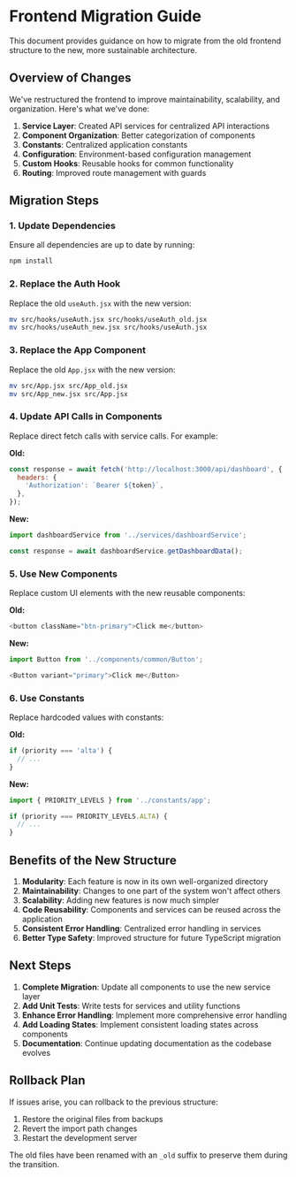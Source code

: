 # Frontend Migration Guide

This document provides guidance on how to migrate from the old frontend structure to the new, more sustainable architecture.

## Overview of Changes

We've restructured the frontend to improve maintainability, scalability, and organization. Here's what we've done:

1. **Service Layer**: Created API services for centralized API interactions
2. **Component Organization**: Better categorization of components
3. **Constants**: Centralized application constants
4. **Configuration**: Environment-based configuration management
5. **Custom Hooks**: Reusable hooks for common functionality
6. **Routing**: Improved route management with guards

## Migration Steps

### 1. Update Dependencies

Ensure all dependencies are up to date by running:
```bash
npm install
```

### 2. Replace the Auth Hook

Replace the old `useAuth.jsx` with the new version:
```bash
mv src/hooks/useAuth.jsx src/hooks/useAuth_old.jsx
mv src/hooks/useAuth_new.jsx src/hooks/useAuth.jsx
```

### 3. Replace the App Component

Replace the old `App.jsx` with the new version:
```bash
mv src/App.jsx src/App_old.jsx
mv src/App_new.jsx src/App.jsx
```

### 4. Update API Calls in Components

Replace direct fetch calls with service calls. For example:

**Old:**
```javascript
const response = await fetch('http://localhost:3000/api/dashboard', {
  headers: {
    'Authorization': `Bearer ${token}`,
  },
});
```

**New:**
```javascript
import dashboardService from '../services/dashboardService';

const response = await dashboardService.getDashboardData();
```

### 5. Use New Components

Replace custom UI elements with the new reusable components:

**Old:**
```javascript
<button className="btn-primary">Click me</button>
```

**New:**
```javascript
import Button from '../components/common/Button';

<Button variant="primary">Click me</Button>
```

### 6. Use Constants

Replace hardcoded values with constants:

**Old:**
```javascript
if (priority === 'alta') {
  // ...
}
```

**New:**
```javascript
import { PRIORITY_LEVELS } from '../constants/app';

if (priority === PRIORITY_LEVELS.ALTA) {
  // ...
}
```

## Benefits of the New Structure

1. **Modularity**: Each feature is now in its own well-organized directory
2. **Maintainability**: Changes to one part of the system won't affect others
3. **Scalability**: Adding new features is now much simpler
4. **Code Reusability**: Components and services can be reused across the application
5. **Consistent Error Handling**: Centralized error handling in services
6. **Better Type Safety**: Improved structure for future TypeScript migration

## Next Steps

1. **Complete Migration**: Update all components to use the new service layer
2. **Add Unit Tests**: Write tests for services and utility functions
3. **Enhance Error Handling**: Implement more comprehensive error handling
4. **Add Loading States**: Implement consistent loading states across components
5. **Documentation**: Continue updating documentation as the codebase evolves

## Rollback Plan

If issues arise, you can rollback to the previous structure:
1. Restore the original files from backups
2. Revert the import path changes
3. Restart the development server

The old files have been renamed with an `_old` suffix to preserve them during the transition.